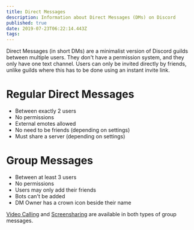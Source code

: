 ```yaml
---
title: Direct Messages
description: Information about Direct Messages (DMs) on Discord
published: true
date: 2019-07-23T06:22:14.443Z
tags: 
---
```


Direct Messages (in short DMs) are a minimalist version of Discord guilds between multiple users. They don't have a permission system, and they only have one text channel. Users can only be invited directly by friends, unlike guilds where this has to be done using an instant invite link.

# Regular Direct Messages
* Between exactly 2 users
* No permissions
* External emotes allowed
* No need to be friends (depending on settings)
* Must share a server (depending on settings)
# Group Messages
* Between at least 3 users
* No permissions
* Users may only add their friends
* Bots can't be added
* DM Owner has a crown icon beside their name

[Video Calling](/video-chat) and [Screensharing](/screensharing) are available in both types of group messages.